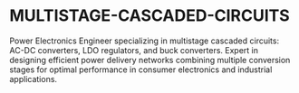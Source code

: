 # MULTISTAGE-CASCADED-CIRCUITS
Power Electronics Engineer specializing in multistage cascaded circuits: AC-DC converters, LDO regulators, and buck converters. Expert in designing efficient power delivery networks combining multiple conversion stages for optimal performance in consumer electronics and industrial applications.
